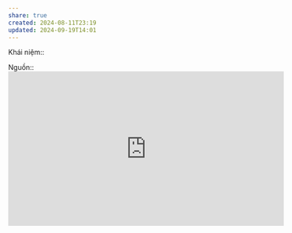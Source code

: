 ```yaml
---
share: true
created: 2024-08-11T23:19
updated: 2024-09-19T14:01
---
```

Khái niệm:: 

Nguồn:: <iframe width="560" height="315" src="https://www.youtube.com/embed/_sTDSO74D8Q" title="YouTube video player" frameborder="0" allow="accelerometer; autoplay; clipboard-write; encrypted-media; gyroscope; picture-in-picture; web-share" referrerpolicy="strict-origin-when-cross-origin" allowfullscreen></iframe>